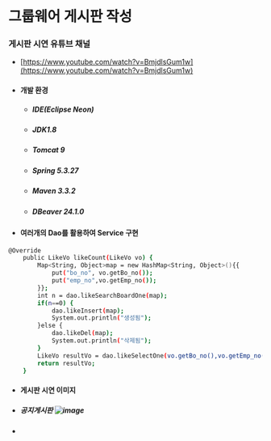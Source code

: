 # 그룹웨어 게시판 작성

### 게시판 시연 유튜브 채널
- [https://www.youtube.com/watch?v=BmjdlsGum1w](https://www.youtube.com/watch?v=BmjdlsGum1w)

- #### 개발 환경
  - ##### IDE(Eclipse Neon) 
  - ##### JDK1.8
  - ##### Tomcat 9
  - ##### Spring 5.3.27
  - ##### Maven 3.3.2
  - ##### DBeaver 24.1.0

- #### 여러개의 Dao를 활용하여 Service 구현
```bash
@Override
	public LikeVo likeCount(LikeVo vo) {
		Map<String, Object>map = new HashMap<String, Object>(){{
			put("bo_no", vo.getBo_no());
			put("emp_no",vo.getEmp_no());
		}};
		int n = dao.likeSearchBoardOne(map);
		if(n==0) {
			dao.likeInsert(map);
			System.out.println("생성됨");
		}else {
			dao.likeDel(map);
			System.out.println("삭제됨");
		}
		LikeVo resultVo = dao.likeSelectOne(vo.getBo_no(),vo.getEmp_no());
		return resultVo;
	}
```

 - #### 게시판 시연 이미지
 - ##### 공지게시판 ![image](https://github.com/user-attachments/assets/d1772b96-c6d4-4d38-abba-614c437ec8e3)
 - #####

